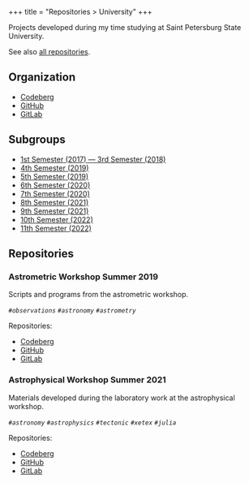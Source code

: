 +++
title = "Repositories > University"
+++

Projects developed during my time studying at Saint Petersburg State University.

See also [all repositories](@/notes/Repositories/_index.md).

## Organization

- [Codeberg](https://codeberg.org/paveloom-university)
- [GitHub](https://github.com/paveloom-university)
- [GitLab](https://gitlab.com/paveloom-g/university)

## Subgroups

- [1st Semester (2017) — 3rd Semester (2018)](@/notes/Repositories/University/s01-2017-to-s03-2018.md)
- [4th Semester (2019)](@/notes/Repositories/University/s04-2019.md)
- [5th Semester (2019)](@/notes/Repositories/University/s05-2019.md)
- [6th Semester (2020)](@/notes/Repositories/University/s06-2020.md)
- [7th Semester (2020)](@/notes/Repositories/University/s07-2020.md)
- [8th Semester (2021)](@/notes/Repositories/University/s08-2021.md)
- [9th Semester (2021)](@/notes/Repositories/University/s09-2021.md)
- [10th Semester (2022)](@/notes/Repositories/University/s10-2022.md)
- [11th Semester (2022)](@/notes/Repositories/University/s11-2022.md)

## Repositories

### Astrometric Workshop Summer 2019

Scripts and programs from the astrometric workshop.

*`#observations` `#astronomy` `#astrometry`*

Repositories:

- [Codeberg](https://codeberg.org/paveloom-university/Astrometric-Workshop-Summer-2019)
- [GitHub](https://github.com/paveloom-university/Astrometric-Workshop-Summer-2019)
- [GitLab](https://gitlab.com/paveloom-g/university/astrometric-workshop-summer-2019)

### Astrophysical Workshop Summer 2021

Materials developed during the laboratory work at the astrophysical workshop.

*`#astronomy` `#astrophysics` `#tectonic` `#xetex` `#julia`*

Repositories:

- [Codeberg](https://codeberg.org/paveloom-university/Astrophysical-Workshop-Summer-2021)
- [GitHub](https://github.com/paveloom-university/Astrophysical-Workshop-Summer-2021)
- [GitLab](https://gitlab.com/paveloom-g/university/astrophysical-workshop-summer-2021)
